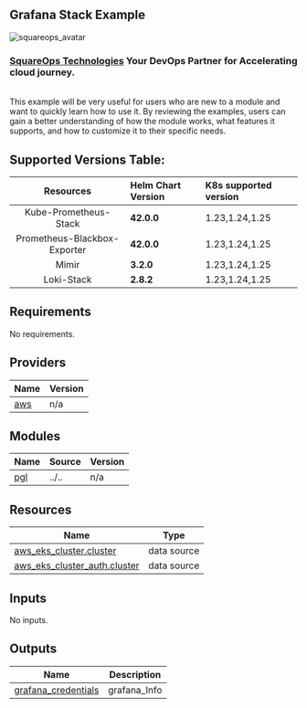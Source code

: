 ## Grafana Stack Example
![squareops_avatar]

[squareops_avatar]: https://squareops.com/wp-content/uploads/2022/12/squareops-logo.png

### [SquareOps Technologies](https://squareops.com/) Your DevOps Partner for Accelerating cloud journey.
<br>
This example will be very useful for users who are new to a module and want to quickly learn how to use it. By reviewing the examples, users can gain a better understanding of how the module works, what features it supports, and how to customize it to their specific needs.

## Supported Versions Table:

| Resources                       |  Helm Chart Version                |     K8s supported version   |      
| :-----:                         | :---                               |         :---                | 
| Kube-Prometheus-Stack           | **42.0.0**                         |    1.23,1.24,1.25           |
| Prometheus-Blackbox-Exporter    | **42.0.0**                         |    1.23,1.24,1.25           |
| Mimir                           | **3.2.0**                          |    1.23,1.24,1.25           |
| Loki-Stack                      | **2.8.2**                          |    1.23,1.24,1.25           |

<!-- BEGINNING OF PRE-COMMIT-TERRAFORM DOCS HOOK -->
## Requirements

No requirements.

## Providers

| Name | Version |
|------|---------|
| <a name="provider_aws"></a> [aws](#provider\_aws) | n/a |

## Modules

| Name | Source | Version |
|------|--------|---------|
| <a name="module_pgl"></a> [pgl](#module\_pgl) | ../.. | n/a |

## Resources

| Name | Type |
|------|------|
| [aws_eks_cluster.cluster](https://registry.terraform.io/providers/hashicorp/aws/latest/docs/data-sources/eks_cluster) | data source |
| [aws_eks_cluster_auth.cluster](https://registry.terraform.io/providers/hashicorp/aws/latest/docs/data-sources/eks_cluster_auth) | data source |

## Inputs

No inputs.

## Outputs

| Name | Description |
|------|-------------|
| <a name="output_grafana_credentials"></a> [grafana\_credentials](#output\_grafana\_credentials) | grafana\_Info |
<!-- END OF PRE-COMMIT-TERRAFORM DOCS HOOK -->

